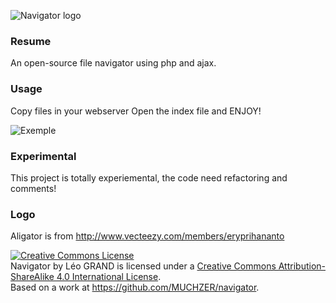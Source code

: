 ![Navigator logo](http://i.imgur.com/ynspsqj.png)


### Resume
An open-source file navigator using php and ajax.

### Usage
Copy files in your webserver
Open the index file and ENJOY!

![Exemple](https://i.imgur.com/K84fZsS.png)

### Experimental
This project is totally experiemental, the code need refactoring and comments!

### Logo

Aligator is from http://www.vecteezy.com/members/eryprihananto

<a rel="license" href="http://creativecommons.org/licenses/by-sa/4.0/"><img alt="Creative Commons License" style="border-width:0" src="https://i.creativecommons.org/l/by-sa/4.0/88x31.png" /></a><br /><span xmlns:dct="http://purl.org/dc/terms/" href="http://purl.org/dc/dcmitype/Dataset" property="dct:title" rel="dct:type">Navigator</span> by <span xmlns:cc="http://creativecommons.org/ns#" property="cc:attributionName">Léo GRAND</span> is licensed under a <a rel="license" href="http://creativecommons.org/licenses/by-sa/4.0/">Creative Commons Attribution-ShareAlike 4.0 International License</a>.<br />Based on a work at <a xmlns:dct="http://purl.org/dc/terms/" href="https://github.com/MUCHZER/navigator" rel="dct:source">https://github.com/MUCHZER/navigator</a>.
